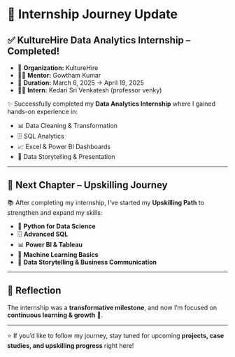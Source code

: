 # 🎉 Internship Journey Update  

## ✅ KultureHire Data Analytics Internship – Completed!  

- 🏢 **Organization:** KultureHire  
- 👨‍🏫 **Mentor:** Gowtham Kumar  
- 📅 **Duration:** March 6, 2025 → April 19, 2025  
- 👨‍💻 **Intern:** Kedari Sri Venkatesh (professor venky)  

✨ Successfully completed my **Data Analytics Internship** where I gained hands-on experience in:  
- 📊 Data Cleaning & Transformation  
- 🗄️ SQL Analytics  
- 📈 Excel & Power BI Dashboards  
- 🎤 Data Storytelling & Presentation  

---

## 🚀 Next Chapter – Upskilling Journey  

📚 After completing my internship, I’ve started my **Upskilling Path** to strengthen and expand my skills:  
- 🐍 **Python for Data Science**  
- 🗄️ **Advanced SQL**  
- 📊 **Power BI & Tableau**  
- 🤖 **Machine Learning Basics**  
- 🎤 **Data Storytelling & Business Communication**  

---

## 🌟 Reflection  

The internship was a **transformative milestone**, and now I’m focused on **continuous learning & growth** 🚀.  

---

⭐ If you’d like to follow my journey, stay tuned for upcoming **projects, case studies, and upskilling progress** right here!  
